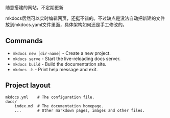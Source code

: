 随意搭建的网站，不定期更新

mkdocs居然可以实时编辑网页，还挺不错的。不过缺点是没法自动把新建的文件放到mkdocs.yaml文件里面，具体架构如何还是手工修改的。

## Commands

* `mkdocs new [dir-name]` - Create a new project.
* `mkdocs serve` - Start the live-reloading docs server.
* `mkdocs build` - Build the documentation site.
* `mkdocs -h` - Print help message and exit.

## Project layout

    mkdocs.yml    # The configuration file.
    docs/
        index.md  # The documentation homepage.
        ...       # Other markdown pages, images and other files.
